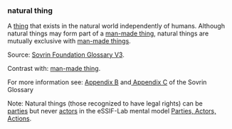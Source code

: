 ### natural thing

<p class="c8"><span>A </span><span class="c2"><a class="c3" href="#h.yyvwb9txkdzw">thing</a></span><span>&nbsp;</span><span>that exists in the natural world independently of humans. Although natural things may form part of a </span><span class="c2"><a class="c3" href="https://www.google.com/url?q=https://trustoverip.github.io/hxwg/glossary.html%23man-made-thing&amp;sa=D&amp;source=editors&amp;ust=1706779842757401&amp;usg=AOvVaw1891hfFUSClXsJVpEIycc8">man-made thing</a></span><span>,</span><span>&nbsp;natural things are mutually exclusive with </span><span class="c2"><a class="c3" href="https://www.google.com/url?q=https://trustoverip.github.io/hxwg/glossary.html%23man-made-thing&amp;sa=D&amp;source=editors&amp;ust=1706779842757709&amp;usg=AOvVaw3X6i5ahwXxYWrSzV0_rAVe">man-made things</a></span><span class="c0">. </span></p><p class="c8"><span>Source: </span><span class="c2"><a class="c3" href="https://www.google.com/url?q=https://docs.google.com/document/d/1gfIz5TT0cNp2kxGMLFXr19x1uoZsruUe_0glHst2fZ8/edit&amp;sa=D&amp;source=editors&amp;ust=1706779842758060&amp;usg=AOvVaw17J1-3Vp4WcYn7f6IFpRqg">Sovrin Foundation Glossary V3</a></span><span class="c0">. </span></p><p class="c8"><span>Contrast with: </span><span class="c2"><a class="c3" href="#h.98jmqz1068vj">man-made thing</a></span><span class="c0">.</span></p><p class="c8"><span>For more information see: </span><span class="c2"><a class="c3" href="https://www.google.com/url?q=https://docs.google.com/document/d/1gfIz5TT0cNp2kxGMLFXr19x1uoZsruUe_0glHst2fZ8/edit%23heading%3Dh.mq7pzglc1j96&amp;sa=D&amp;source=editors&amp;ust=1706779842758463&amp;usg=AOvVaw0YduCm41uX-GUB3qgQ6dHa">Appendix B</a></span><span>&nbsp;and</span><span class="c2"><a class="c3" href="https://www.google.com/url?q=https://docs.google.com/document/d/1gfIz5TT0cNp2kxGMLFXr19x1uoZsruUe_0glHst2fZ8/edit%23heading%3Dh.uiq9py7xnmxd&amp;sa=D&amp;source=editors&amp;ust=1706779842758750&amp;usg=AOvVaw1IaKYH8yjGL8rpAh_Cmkhh">&nbsp;Appendix C</a></span><span class="c0">&nbsp;of the Sovrin Glossary</span></p><p class="c8"><span>Note: Natural things (those recognized to have legal rights) can be </span><span class="c2"><a class="c3" href="#h.cn6bno48fomj">parties</a></span><span>&nbsp;but never </span><span class="c2"><a class="c3" href="#h.gzdfngxkp0ip">actors</a></span><span>&nbsp;in the eSSIF-Lab mental model </span><span class="c2"><a class="c3" href="https://www.google.com/url?q=https://essif-lab.pages.grnet.gr/framework/docs/terms/pattern-party-actor-action&amp;sa=D&amp;source=editors&amp;ust=1706779842759160&amp;usg=AOvVaw2hg9TrXsEzGV4okT0k0JGB">Parties, Actors, Actions</a></span><span>. </span></p>